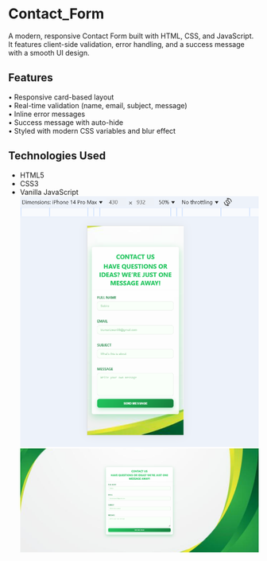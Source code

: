 # Contact_Form
A modern, responsive Contact Form built with HTML, CSS, and JavaScript.   It features client-side validation, error handling, and a success message with a smooth UI design.
## Features
• Responsive card-based layout  
• Real-time validation (name, email, subject, message)  
• Inline error messages  
• Success message with auto-hide  
• Styled with modern CSS variables and blur effect
## Technologies Used
- HTML5
- CSS3 
- Vanilla JavaScript
  ![Mobile View](mobile.PNG)
  ![Desktop View](desktop.PNG)

    
